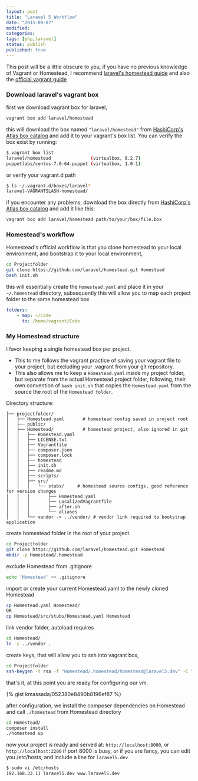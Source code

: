```yaml
---
layout: post
title: "Laravel 5 Workflow"
date: "2015-09-07"
modified:
categories:
tags: [php,laravel]
status: publish
published: true
---
```


This post will be a little obscure to you, if you have no previous knowledge of Vagrant or Homestead, I recommend [laravel's homestead guide](http://laravel.com/docs/master/homestead) and also the [official vagrant guide](https://docs.vagrantup.com/v2/)

### Download laravel's vagrant box
first we download vagrant box for laravel,

```bash
vagrant box add laravel/homestead
```

this will download the box named `"laravel/homestead"` from [HashiCorp's Atlas box catalog](https://atlas.hashicorp.com/boxes/search) and add it to your vagrant's box list.
You can verify the box exist by running:

```bash
$ vagrant box list
laravel/homestead               (virtualbox, 0.2.7)
puppetlabs/centos-7.0-64-puppet (virtualbox, 1.0.1)
```

or verify your vagrant.d path

```bash
$ ls ~/.vagrant.d/boxes/laravel*
laravel-VAGRANTSLASH-homestead/   
```

if you encounter any problems, download the box directly from [HashiCorp's Atlas box catalog](https://atlas.hashicorp.com/boxes/search) and add it like this:

```bash
vagrant box add laravel/homestead path/to/your/box/file.box
```

### Homestead's workflow
Homestead's official workflow is that you clone homestead to your local environment, and bootstrap it to your local environment,  

```bash
cd Projectfolder
git clone https://github.com/laravel/homestead.git Homestead
bash init.sh
```
this will essentially create the `Homestead.yaml` and place it in your `~/.homestead` directory, subsequently this will allow you to map each project folder to the same homestead box

```yaml
folders:
    - map: ~/Code
      to: /home/vagrant/Code
```

### My Homestead structure
I favor keeping a single homestead box per project.

- This to me follows the vagrant practice of saving your vagrant file to your project, but excluding your .vagrant from your git repository.
- This also allows me to keep a `Homestead.yaml` inside my project folder, but separate from the actual Homestead project folder, following, their own convention of `bash init.sh` that copies the `Homestead.yaml` from the source the root of the `Homestead folder`.

Directory structure:

```
├── projectfolder/
│   ├── Homestead.yaml       # homestead config saved in project root
│   ├── public/
│   ├── Homestead/           # homestead project, also ignored in git
│   │   ├── Homestead.yaml
│   │   ├── LICENSE.txt
│   │   ├── Vagrantfile
│   │   ├── composer.json
│   │   ├── composer.lock
│   │   ├── homestead
│   │   ├── init.sh
│   │   ├── readme.md
│   │   ├── scripts/
│   │   ├── src/
│   │   │   └── stubs/     # homestead source configs, good reference for version changes
│   │   │       ├── Homestead.yaml
│   │   │       ├── LocalizedVagrantfile
│   │   │       ├── after.sh
│   │   │       └── aliases
│   │   └── vendor -> ../vendor/ # vendor link required to bootstrap application
```
create homestead folder in the root of your project.

```bash
cd Projectfolder
git clone https://github.com/laravel/homestead.git Homestead
mkdir -p Homestead/.homestead
```

exclude Homestead from .gitignore

```bash
echo 'Homestead' >> .gitignore
```

import or create your current Homestead.yaml to the newly cloned Homestead

```bash
cp Homestead.yaml Homestead/
OR
cp Homestead/src/stubs/Homestead.yaml Homestead
```

link vendor folder, autoload requires

```bash
cd Homestead/
ln -s ../vendor .
```

create keys, that will allow you to ssh into vagrant box,

```bash
cd Projectfolder
ssh-keygen -t rsa -f "Homestead/.homestead/homestead@laravel5.dev" -C "homestead@laravel5.dev"
```

that's it, at this point you are ready for configuring our vm.

{% gist kmassada/052380e8490b8196ef87 %}

after configuration, we install the composer dependencies on Homestead and call `./homestead` from Homestead directory

```bash
cd Homestead/
composer install
./homestead up
```

now your project is ready and served at: `http://localhost:8000`, or `http://localhost:2200` if port 8000 is busy, or if you are fancy, you can edit you /etc/hosts, and include a line for `laravel5.dev`

```bash
$ sudo vi /etc/hosts
192.168.33.11 laravel5.dev www.laravel5.dev
```
